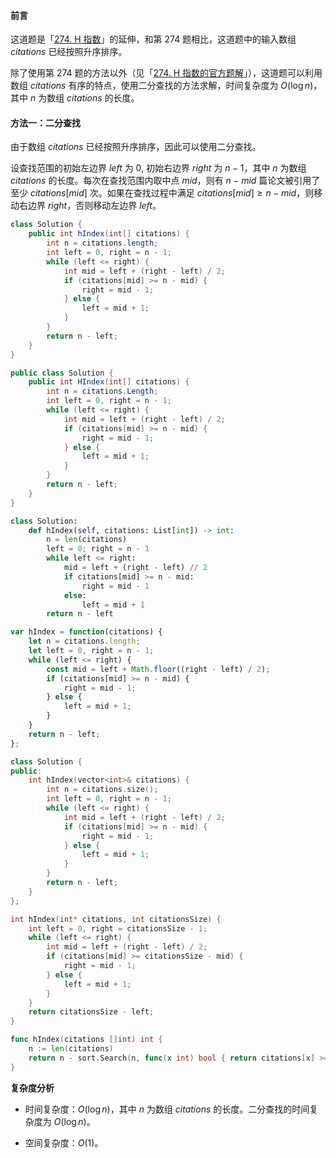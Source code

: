#### 前言

这道题是「[274. H 指数](https://leetcode-cn.com/problems/h-index)」的延伸，和第 274 题相比，这道题中的输入数组 $\textit{citations}$ 已经按照升序排序。

除了使用第 274 题的方法以外（见「[274. H 指数的官方题解](https://leetcode-cn.com/problems/h-index/solution/h-zhi-shu-by-leetcode-solution-fnhl)」），这道题可以利用数组 $\textit{citations}$ 有序的特点，使用二分查找的方法求解，时间复杂度为 $O(\log n)$，其中 $n$ 为数组 $\textit{citations}$ 的长度。

#### 方法一：二分查找

由于数组 $\textit{citations}$ 已经按照升序排序，因此可以使用二分查找。

设查找范围的初始左边界 $\textit{left}$ 为 $0$, 初始右边界 $\textit{right}$ 为 $n-1$，其中 $n$ 为数组 $\textit{citations}$ 的长度。每次在查找范围内取中点 $\textit{mid}$，则有 $n-\textit{mid}$ 篇论文被引用了至少 $\textit{citations}[\textit{mid}]$ 次。如果在查找过程中满足 $\textit{citations}[\textit{mid}] \ge n - \textit{mid}$，则移动右边界 $\textit{right}$，否则移动左边界 $\textit{left}$。

```Java [sol1-Java]
class Solution {
    public int hIndex(int[] citations) {
        int n = citations.length;
        int left = 0, right = n - 1;
        while (left <= right) {
            int mid = left + (right - left) / 2;
            if (citations[mid] >= n - mid) {
                right = mid - 1;
            } else {
                left = mid + 1;
            }
        }
        return n - left;
    }
}
```

```C# [sol1-C#]
public class Solution {
    public int HIndex(int[] citations) {
        int n = citations.Length;
        int left = 0, right = n - 1;
        while (left <= right) {
            int mid = left + (right - left) / 2;
            if (citations[mid] >= n - mid) {
                right = mid - 1;
            } else {
                left = mid + 1;
            }
        }
        return n - left;
    }
}
```

```Python [sol1-Python3]
class Solution:
    def hIndex(self, citations: List[int]) -> int:
        n = len(citations)
        left = 0; right = n - 1
        while left <= right:
            mid = left + (right - left) // 2
            if citations[mid] >= n - mid:
                right = mid - 1
            else:
                left = mid + 1
        return n - left
```

```JavaScript [sol1-JavaScript]
var hIndex = function(citations) {
    let n = citations.length;
    let left = 0, right = n - 1;
    while (left <= right) {
        const mid = left + Math.floor((right - left) / 2);
        if (citations[mid] >= n - mid) {
            right = mid - 1;
        } else {
            left = mid + 1;
        }
    }
    return n - left;
};
```

```C++ [sol1-C++]
class Solution {
public:
    int hIndex(vector<int>& citations) {
        int n = citations.size();
        int left = 0, right = n - 1;
        while (left <= right) {
            int mid = left + (right - left) / 2;
            if (citations[mid] >= n - mid) {
                right = mid - 1;
            } else {
                left = mid + 1;
            }
        }
        return n - left;
    }
};
```

```C [sol1-C]
int hIndex(int* citations, int citationsSize) {
    int left = 0, right = citationsSize - 1;
    while (left <= right) {
        int mid = left + (right - left) / 2;
        if (citations[mid] >= citationsSize - mid) {
            right = mid - 1;
        } else {
            left = mid + 1;
        }
    }
    return citationsSize - left;
}
```

```go [sol1-Golang]
func hIndex(citations []int) int {
    n := len(citations)
    return n - sort.Search(n, func(x int) bool { return citations[x] >= n-x })
}
```

**复杂度分析**

- 时间复杂度：$O(\log n)$，其中 $n$ 为数组 $\textit{citations}$ 的长度。二分查找的时间复杂度为 $O(\log n)$。

- 空间复杂度：$O(1)$。